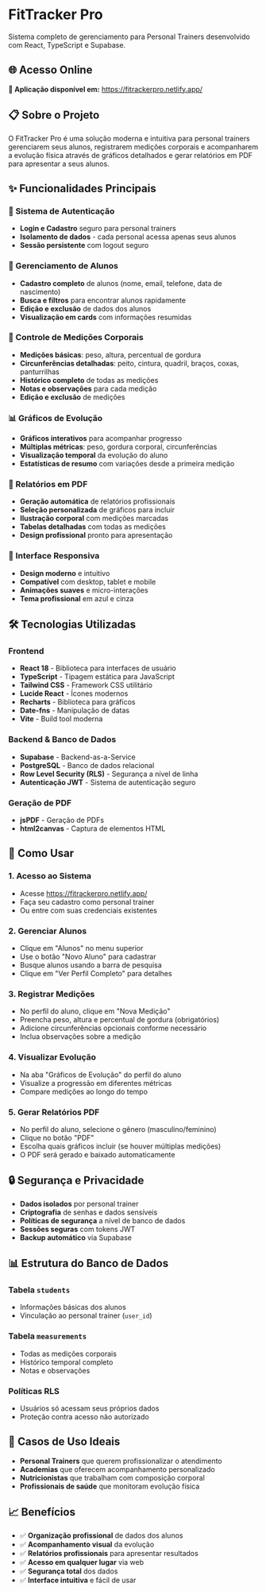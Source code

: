 # FitTracker Pro

Sistema completo de gerenciamento para Personal Trainers desenvolvido com React, TypeScript e Supabase.

## 🌐 Acesso Online

**🔗 Aplicação disponível em:** https://fitrackerpro.netlify.app/

## 📋 Sobre o Projeto

O FitTracker Pro é uma solução moderna e intuitiva para personal trainers gerenciarem seus alunos, registrarem medições corporais e acompanharem a evolução física através de gráficos detalhados e gerar relatórios em PDF para apresentar a seus alunos.

## ✨ Funcionalidades Principais

### 🔐 Sistema de Autenticação
- **Login e Cadastro** seguro para personal trainers
- **Isolamento de dados** - cada personal acessa apenas seus alunos
- **Sessão persistente** com logout seguro

### 👥 Gerenciamento de Alunos
- **Cadastro completo** de alunos (nome, email, telefone, data de nascimento)
- **Busca e filtros** para encontrar alunos rapidamente
- **Edição e exclusão** de dados dos alunos
- **Visualização em cards** com informações resumidas

### 📏 Controle de Medições Corporais
- **Medições básicas**: peso, altura, percentual de gordura
- **Circunferências detalhadas**: peito, cintura, quadril, braços, coxas, panturrilhas
- **Histórico completo** de todas as medições
- **Notas e observações** para cada medição
- **Edição e exclusão** de medições

### 📊 Gráficos de Evolução
- **Gráficos interativos** para acompanhar progresso
- **Múltiplas métricas**: peso, gordura corporal, circunferências
- **Visualização temporal** da evolução do aluno
- **Estatísticas de resumo** com variações desde a primeira medição

### 📄 Relatórios em PDF
- **Geração automática** de relatórios profissionais
- **Seleção personalizada** de gráficos para incluir
- **Ilustração corporal** com medições marcadas
- **Tabelas detalhadas** com todas as medições
- **Design profissional** pronto para apresentação

### 📱 Interface Responsiva
- **Design moderno** e intuitivo
- **Compatível** com desktop, tablet e mobile
- **Animações suaves** e micro-interações
- **Tema profissional** em azul e cinza

## 🛠️ Tecnologias Utilizadas

### Frontend
- **React 18** - Biblioteca para interfaces de usuário
- **TypeScript** - Tipagem estática para JavaScript
- **Tailwind CSS** - Framework CSS utilitário
- **Lucide React** - Ícones modernos
- **Recharts** - Biblioteca para gráficos
- **Date-fns** - Manipulação de datas
- **Vite** - Build tool moderna

### Backend & Banco de Dados
- **Supabase** - Backend-as-a-Service
- **PostgreSQL** - Banco de dados relacional
- **Row Level Security (RLS)** - Segurança a nível de linha
- **Autenticação JWT** - Sistema de autenticação seguro

### Geração de PDF
- **jsPDF** - Geração de PDFs
- **html2canvas** - Captura de elementos HTML

## 🚀 Como Usar

### 1. Acesso ao Sistema
- Acesse https://fitrackerpro.netlify.app/
- Faça seu cadastro como personal trainer
- Ou entre com suas credenciais existentes

### 2. Gerenciar Alunos
- Clique em "Alunos" no menu superior
- Use o botão "Novo Aluno" para cadastrar
- Busque alunos usando a barra de pesquisa
- Clique em "Ver Perfil Completo" para detalhes

### 3. Registrar Medições
- No perfil do aluno, clique em "Nova Medição"
- Preencha peso, altura e percentual de gordura (obrigatórios)
- Adicione circunferências opcionais conforme necessário
- Inclua observações sobre a medição

### 4. Visualizar Evolução
- Na aba "Gráficos de Evolução" do perfil do aluno
- Visualize a progressão em diferentes métricas
- Compare medições ao longo do tempo

### 5. Gerar Relatórios PDF
- No perfil do aluno, selecione o gênero (masculino/feminino)
- Clique no botão "PDF"
- Escolha quais gráficos incluir (se houver múltiplas medições)
- O PDF será gerado e baixado automaticamente

## 🔒 Segurança e Privacidade

- **Dados isolados** por personal trainer
- **Criptografia** de senhas e dados sensíveis
- **Políticas de segurança** a nível de banco de dados
- **Sessões seguras** com tokens JWT
- **Backup automático** via Supabase

## 📊 Estrutura do Banco de Dados

### Tabela `students`
- Informações básicas dos alunos
- Vinculação ao personal trainer (`user_id`)

### Tabela `measurements`
- Todas as medições corporais
- Histórico temporal completo
- Notas e observações

### Políticas RLS
- Usuários só acessam seus próprios dados
- Proteção contra acesso não autorizado

## 🎯 Casos de Uso Ideais

- **Personal Trainers** que querem profissionalizar o atendimento
- **Academias** que oferecem acompanhamento personalizado
- **Nutricionistas** que trabalham com composição corporal
- **Profissionais de saúde** que monitoram evolução física

## 📈 Benefícios

- ✅ **Organização profissional** de dados dos alunos
- ✅ **Acompanhamento visual** da evolução
- ✅ **Relatórios profissionais** para apresentar resultados
- ✅ **Acesso em qualquer lugar** via web
- ✅ **Segurança total** dos dados
- ✅ **Interface intuitiva** e fácil de usar
